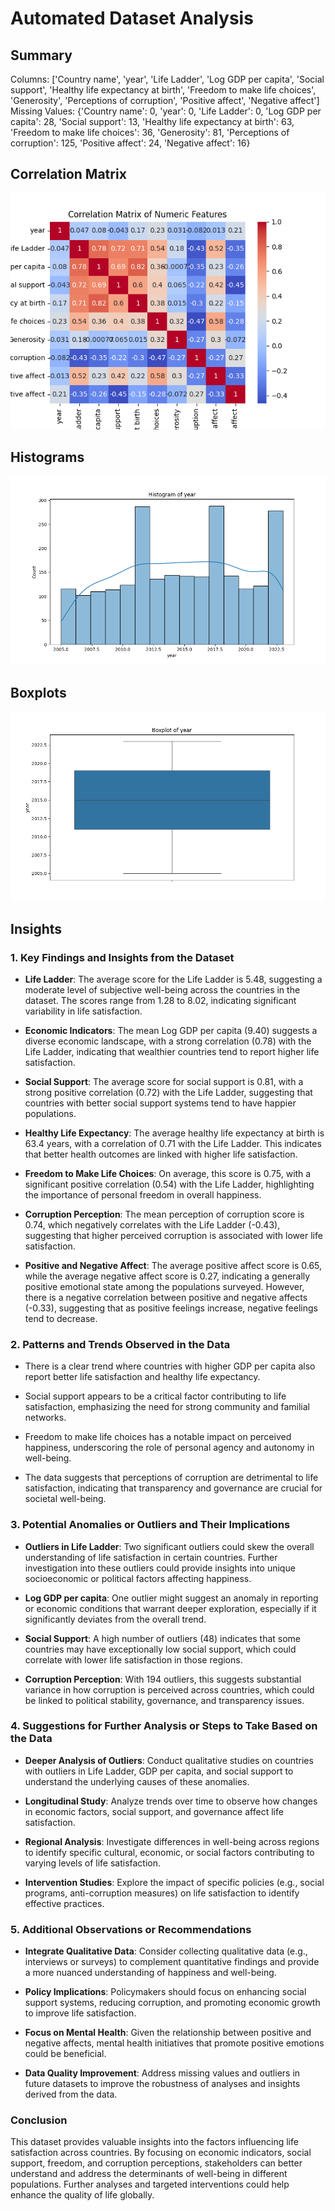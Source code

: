 # Automated Dataset Analysis

## Summary
Columns: ['Country name', 'year', 'Life Ladder', 'Log GDP per capita', 'Social support', 'Healthy life expectancy at birth', 'Freedom to make life choices', 'Generosity', 'Perceptions of corruption', 'Positive affect', 'Negative affect']
Missing Values: {'Country name': 0, 'year': 0, 'Life Ladder': 0, 'Log GDP per capita': 28, 'Social support': 13, 'Healthy life expectancy at birth': 63, 'Freedom to make life choices': 36, 'Generosity': 81, 'Perceptions of corruption': 125, 'Positive affect': 24, 'Negative affect': 16}
## Correlation Matrix
![Correlation Matrix](correlation_matrix.png)
## Histograms
![Histogram of year](./year_histogram.png)
## Boxplots
![Boxplot of year](./year_boxplot.png)
## Insights
### 1. Key Findings and Insights from the Dataset

- **Life Ladder**: The average score for the Life Ladder is 5.48, suggesting a moderate level of subjective well-being across the countries in the dataset. The scores range from 1.28 to 8.02, indicating significant variability in life satisfaction.
  
- **Economic Indicators**: The mean Log GDP per capita (9.40) suggests a diverse economic landscape, with a strong correlation (0.78) with the Life Ladder, indicating that wealthier countries tend to report higher life satisfaction.

- **Social Support**: The average score for social support is 0.81, with a strong positive correlation (0.72) with the Life Ladder, suggesting that countries with better social support systems tend to have happier populations.

- **Healthy Life Expectancy**: The average healthy life expectancy at birth is 63.4 years, with a correlation of 0.71 with the Life Ladder. This indicates that better health outcomes are linked with higher life satisfaction.

- **Freedom to Make Life Choices**: On average, this score is 0.75, with a significant positive correlation (0.54) with the Life Ladder, highlighting the importance of personal freedom in overall happiness.

- **Corruption Perception**: The mean perception of corruption score is 0.74, which negatively correlates with the Life Ladder (-0.43), suggesting that higher perceived corruption is associated with lower life satisfaction.

- **Positive and Negative Affect**: The average positive affect score is 0.65, while the average negative affect score is 0.27, indicating a generally positive emotional state among the populations surveyed. However, there is a negative correlation between positive and negative affects (-0.33), suggesting that as positive feelings increase, negative feelings tend to decrease.

### 2. Patterns and Trends Observed in the Data

- There is a clear trend where countries with higher GDP per capita also report better life satisfaction and healthy life expectancy.
  
- Social support appears to be a critical factor contributing to life satisfaction, emphasizing the need for strong community and familial networks.

- Freedom to make life choices has a notable impact on perceived happiness, underscoring the role of personal agency and autonomy in well-being.

- The data suggests that perceptions of corruption are detrimental to life satisfaction, indicating that transparency and governance are crucial for societal well-being.

### 3. Potential Anomalies or Outliers and Their Implications

- **Outliers in Life Ladder**: Two significant outliers could skew the overall understanding of life satisfaction in certain countries. Further investigation into these outliers could provide insights into unique socioeconomic or political factors affecting happiness.

- **Log GDP per capita**: One outlier might suggest an anomaly in reporting or economic conditions that warrant deeper exploration, especially if it significantly deviates from the overall trend.

- **Social Support**: A high number of outliers (48) indicates that some countries may have exceptionally low social support, which could correlate with lower life satisfaction in those regions.

- **Corruption Perception**: With 194 outliers, this suggests substantial variance in how corruption is perceived across countries, which could be linked to political stability, governance, and transparency issues.

### 4. Suggestions for Further Analysis or Steps to Take Based on the Data

- **Deeper Analysis of Outliers**: Conduct qualitative studies on countries with outliers in Life Ladder, GDP per capita, and social support to understand the underlying causes of these anomalies.

- **Longitudinal Study**: Analyze trends over time to observe how changes in economic factors, social support, and governance affect life satisfaction.

- **Regional Analysis**: Investigate differences in well-being across regions to identify specific cultural, economic, or social factors contributing to varying levels of life satisfaction.

- **Intervention Studies**: Explore the impact of specific policies (e.g., social programs, anti-corruption measures) on life satisfaction to identify effective practices.

### 5. Additional Observations or Recommendations

- **Integrate Qualitative Data**: Consider collecting qualitative data (e.g., interviews or surveys) to complement quantitative findings and provide a more nuanced understanding of happiness and well-being.

- **Policy Implications**: Policymakers should focus on enhancing social support systems, reducing corruption, and promoting economic growth to improve life satisfaction.

- **Focus on Mental Health**: Given the relationship between positive and negative affects, mental health initiatives that promote positive emotions could be beneficial.

- **Data Quality Improvement**: Address missing values and outliers in future datasets to improve the robustness of analyses and insights derived from the data.

### Conclusion

This dataset provides valuable insights into the factors influencing life satisfaction across countries. By focusing on economic indicators, social support, freedom, and corruption perceptions, stakeholders can better understand and address the determinants of well-being in different populations. Further analyses and targeted interventions could help enhance the quality of life globally.